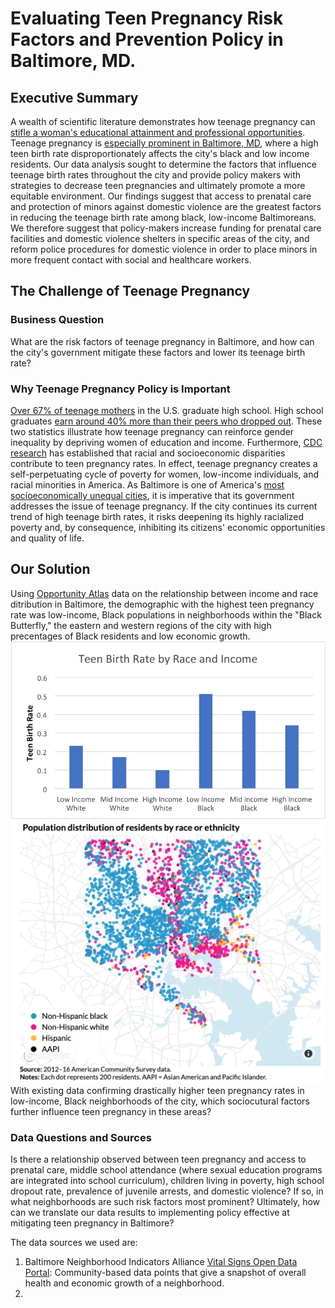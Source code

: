 # Evaluating Teen Pregnancy Risk Factors and Prevention Policy in Baltimore, MD.
## Executive Summary
A wealth of scientific literature demonstrates how teenage pregnancy can [stifle a woman's educational attainment and professional opportunities](https://www.mcser.org/journal/index.php/jesr/article/viewFile/542/567). Teenage pregnancy is [especially prominent in Baltimore, MD](https://health.baltimorecity.gov/node/170), where a high teen birth rate disproportionately affects the city's black and low income residents. Our data analysis sought to determine the factors that influence teenage birth rates throughout the city and provide policy makers with strategies to decrease teen pregnancies and ultimately promote a more equitable environment. Our findings suggest that access to prenatal care and protection of minors against domestic violence are the greatest factors in reducing the teenage birth rate among black, low-income Baltimoreans. We therefore suggest that policy-makers increase funding for prenatal care facilities and domestic violence shelters in specific areas of the city, and reform police procedures for domestic violence in order to place minors in more frequent contact with social and healthcare workers. 

## The Challenge of Teenage Pregnancy 
### Business Question
What are the risk factors of teenage pregnancy in Baltimore, and how can the city's government mitigate these factors and lower its teenage birth rate?

### Why Teenage Pregnancy Policy is Important
[Over 67% of teenage mothers](https://sedl.org/txcc/resources/briefs/number5/bp_childcare.pdf) in the U.S. graduate high school. High school graduates [earn around 40% more than their peers who dropped out](https://sedl.org/txcc/resources/briefs/number5/bp_childcare.pdf). These two statistics illustrate how teenage pregnancy can reinforce gender inequality by depriving women of education and income. Furthermore, [CDC research](https://www.cdc.gov/teenpregnancy/about/social-determinants-disparities-teen-pregnancy.htm) has established that racial and socioeconomic disparities contribute to teen pregnancy rates. In effect, teenage pregnancy creates a self-perpetuating cycle of poverty for women, low-income individuals, and racial minorities in America. As Baltimore is one of America's [most socioeconomically unequal cities](https://www.brookings.edu/on-the-record/beyond-baltimore-thoughts-on-place-race-and-opportunity/), it is imperative that its government addresses the issue of teenage pregnancy. If the city continues its current trend of high teenage birth rates, it risks deepening its highly racialized poverty and, by consequence, inhibiting its citizens' economic opportunities and quality of life. 

## Our Solution
Using [Opportunity Atlas](https://www.opportunityatlas.org/) data on the relationship between income and race ditribution in Baltimore, the demographic with the highest teen pregnancy rate was low-income, Black populations in neighborhoods within the "Black Butterfly," the eastern and western regions of the city with high precentages of Black residents and low economic growth.
![Alt text](Demographic_Bar_Chart.png) ![Alt text](Black_Butterfly.png)
With existing data confirming drastically higher teen pregnancy rates in low-income, Black neighborhoods of the city, which sociocutural factors further influence teen pregnancy in these areas? 
### Data Questions and Sources
Is there a relationship observed between teen pregnancy and access to prenatal care, middle school attendance (where sexual education programs are integrated into school curriculum), children living in poverty, high school dropout rate, prevalence of juvenile arrests, and domestic violence? If so, in what neighborhoods are such risk factors most prominent? Ultimately, how can we translate our data results to implementing policy effective at mitigating teen pregnancy in Baltimore? 

The data sources we used are: 
1. Baltimore Neighborhood Indicators Alliance [Vital Signs Open Data Portal](https://vital-signs-bniajfi.hub.arcgis.com): Community-based data points that give a snapshot of overall health and economic growth of a neighborhood.
2. 
